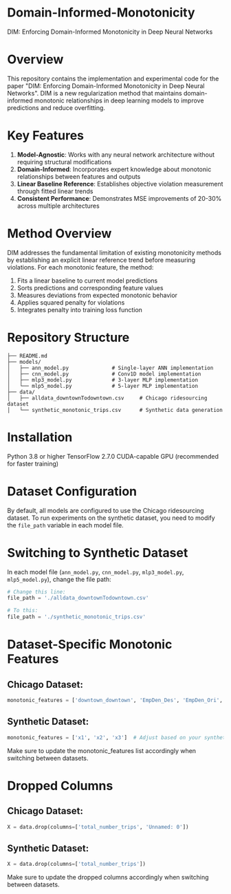 # Domain-Informed-Monotonicity
DIM: Enforcing Domain-Informed Monotonicity in Deep Neural Networks

# Overview
This repository contains the implementation and experimental code for the paper "DIM: Enforcing Domain-Informed Monotonicity in Deep Neural Networks". DIM is a new regularization method that maintains domain-informed monotonic relationships in deep learning models to improve predictions and reduce overfitting.

# Key Features
1) **Model-Agnostic**: Works with any neural network architecture without requiring structural modifications
2) **Domain-Informed**: Incorporates expert knowledge about monotonic relationships between features and outputs
3) **Linear Baseline Reference**: Establishes objective violation measurement through fitted linear trends
4) **Consistent Performance**: Demonstrates MSE improvements of 20-30% across multiple architectures

# Method Overview
DIM addresses the fundamental limitation of existing monotonicity methods by establishing an explicit linear reference trend before measuring violations. For each monotonic feature, the method:
1) Fits a linear baseline to current model predictions
2) Sorts predictions and corresponding feature values
3) Measures deviations from expected monotonic behavior
4) Applies squared penalty for violations
5) Integrates penalty into training loss function

# Repository Structure
```
├── README.md
├── models/
│   ├── ann_model.py              # Single-layer ANN implementation
│   ├── cnn_model.py              # Conv1D model implementation
│   ├── mlp3_model.py             # 3-layer MLP implementation
│   └── mlp5_model.py             # 5-layer MLP implementation
├── data/
│   ├── alldata_downtownTodowntown.csv     # Chicago ridesourcing dataset
│   └── synthetic_monotonic_trips.csv      # Synthetic data generation
```

# Installation
Python 3.8 or higher
TensorFlow 2.7.0
CUDA-capable GPU (recommended for faster training)

# Dataset Configuration

By default, all models are configured to use the Chicago ridesourcing dataset. To run experiments on the synthetic dataset, you need to modify the `file_path` variable in each model file.

# Switching to Synthetic Dataset

In each model file (`ann_model.py`, `cnn_model.py`, `mlp3_model.py`, `mlp5_model.py`), change the file path:

```python
# Change this line:
file_path = './alldata_downtownTodowntown.csv'

# To this:
file_path = './synthetic_monotonic_trips.csv'

```
# Dataset-Specific Monotonic Features
## Chicago Dataset:
```python
monotonic_features = ['downtown_downtown', 'EmpDen_Des', 'EmpDen_Ori', 'Commuters_HW', 'Commuters_WH']
```
## Synthetic Dataset:
```python
monotonic_features = ['x1', 'x2', 'x3']  # Adjust based on your synthetic data structure
```
Make sure to update the monotonic_features list accordingly when switching between datasets.

# Dropped Columns
## Chicago Dataset:
```python
X = data.drop(columns=['total_number_trips', 'Unnamed: 0'])
```
## Synthetic Dataset:
```python
X = data.drop(columns=['total_number_trips'])
```
Make sure to update the dropped columns accordingly when switching between datasets.
